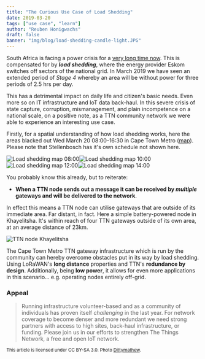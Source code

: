 ```yaml
---
title: "The Curious Use Case of Load Shedding"
date: 2019-03-20
tags: ["use case", "learn"]
author: "Reuben Honigwachs"
draft: false
banner: "img/blog/load-shedding-candle-light.JPG"
---
```

South Africa is facing a power crisis for a [very long time now](https://en.wikipedia.org/wiki/2007-2019_South_African_energy_crisis). This is compensated for by **_load shedding_**, where the energy provider Eskom switches off sectors of the national grid. In March 2019 we have seen an extended period of _Stage 4_ whereby an area will be without power for three periods of 2.5 hrs per day.

This has a detrimental impact on daily life and citizen's basic needs. Even more so on IT infrastructure and IoT data back-haul. In this severe crisis of state capture, corruption, mismanagement, and plain incompetence on a national scale, on a positive note, as a TTN community network we were able to experience an interesting use case. 

Firstly, for a spatial understanding of how load shedding works, here the areas blacked out Wed March 20 08:00-16:30 in Cape Town Metro ([map](http://resource.capetown.gov.za/documentcentre/Documents/Procedures%2c%20guidelines%20and%20regulations/Load_Shedding_All_Areas_Schedule_and_Map.pdf)). Please note that Stellenbosch has it's own schedule not shown here.
 
![Load shedding map 08:00](/img/blog/load-shedding-0800.png)![Load shedding map 10:00](/img/blog/load-shedding-1000.png)![Load shedding map 12:00](/img/blog/load-shedding-1200.png)![Load shedding map 14:00](/img/blog/load-shedding-1400.png)

You probably know this already, but to reiterate:
 
* **When a TTN node sends out a message it can be received by _multiple_ gateways and will be delivered to the network**. 

In effect this means a TTN node can utilise gateways that are outside of its immediate area. Far distant, in fact. Here a simple battery-powered node in Khayelitsha. It's within reach of four TTN gateways outside of its own area, at an average distance of 23km. 

![TTN node Khayelitsha](/img/blog/load-shedding-khayelitsha.png)

The Cape Town Metro TTN gateway infrastructure which is run by the community can hereby overcome obstacles put in its way by load shedding. Using LoRaWAN's **long distance** properties and TTN's **redundance by design**. Additionally, being **low power**, it allows for even more applications in this scenario... e.g. operating nodes entirely off-grid.  

### Appeal

> Running infrastructure volunteer-based and as a community of individuals has proven itself _challenging_ in the last year. For network coverage to become denser and more redundant we need strong partners with access to high sites, back-haul infrastructure, or funding. Please join us in our efforts to strengthen The Things Network, a free and open IoT network. 

<small>This article is licensed under CC BY-SA 3.0. Photo [Dittymathew](https://commons.wikimedia.org/wiki/File:Candle_Light.JPG).</small>

